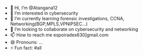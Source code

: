 - 👋 Hi, I’m @Atangana12
- 👀 I’m interested in cybersecurity
- 🌱 I’m currently learning forensic investigations, CCNA, Networking(BGP,MPLS,VPNIPSEC...)
- 💞️ I’m looking to collaborate on cybersecurity and networking 
- 📫 How to reach me espoirades630]gmail.com
- 😄 Pronouns: ...
- ⚡ Fun fact: #all

<!---
Atangana12/Atangana12 is a ✨ special ✨ repository because its `README.md` (this file) appears on your GitHub profile.
You can click the Preview link to take a look at your changes.
--->
